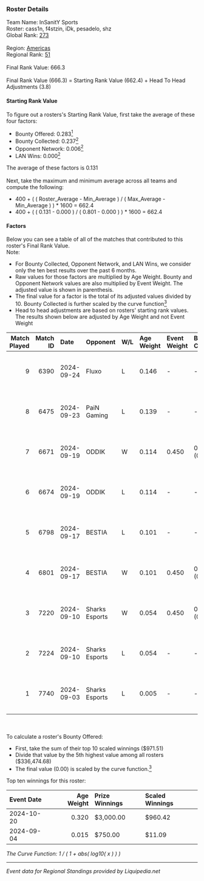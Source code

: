 ### Roster Details<br />
Team Name: InSanitY Sports<br />
Roster: cass1n, f4stzin, iDk, pesadelo, shz<br />
Global Rank: [273](../standings_global.md)<br />
<br />
Region: [Americas]( ../standings_americas.md)<br />
Regional Rank: [51]( ../standings_americas.md)<br />
<br />
Final Rank Value:  666.3<br />
<br />
Final Rank Value (666.3) = Starting Rank Value (662.4) + Head To Head Adjustments (3.8)<br />

#### Starting Rank Value<br />
To figure out a rosters's Starting Rank Value, first take the average of these four factors:<br />
- Bounty Offered: 0.283[<sup>1</sup>](#table2)
- Bounty Collected: 0.237[<sup>2</sup>](#table1)
- Opponent Network: 0.006[<sup>2</sup>](#table1)
- LAN Wins: 0.000[<sup>2</sup>](#table1)

The average of these factors is 0.131<br />
<br />
Next, take the maximum and minimum average across all teams and compute the following:<br />
- 400 + ( ( Roster_Average - Min_Average ) / ( Max_Average - Min_Average ) ) * 1600 = 662.4
- 400 + ( ( 0.131 - 0.000 ) / ( 0.801 - 0.000 ) ) * 1600 = 662.4


#### Factors<br />
Below you can see a table of all of the matches that contributed to this roster's Final Rank Value.<br />
Note:<br />

- For Bounty Collected, Opponent Network, and LAN Wins, we consider only the ten best results over the past 6 months.
- Raw values for those factors are multiplied by Age Weight. Bounty and Opponent Network values are also multiplied by Event Weight. The adjusted value is shown in parenthesis.
- The final value for a factor is the total of its adjusted values divided by 10. Bounty Collected is further scaled by the curve function[<sup>3</sup>](#curveFunction)
- Head to head adjustments are based on rosters' starting rank values. The results shown below are adjusted by Age Weight and not Event Weight
<span id="table1"></span><br />


| Match Played | Match ID | Date       | Opponent       | W/L | Age Weight | Event Weight | Bounty Collected | Opponent Network | LAN Wins  | H2H Adj. | Roster                              |
| -: | -: | :- | :- | :- | :- | :- | :- | :- | :- | -: | :- |
|            9 |     6390 | 2024-09-24 | Fluxo          | L   | 0.146      | -            | -                | -                | -         |    -0.86 | cass1n, f4stzin, iDk, pesadelo, shz |
|            8 |     6475 | 2024-09-23 | PaiN Gaming    | L   | 0.139      | -            | -                | -                | -         |    -0.02 | cass1n, f4stzin, iDk, pesadelo, shz |
|            7 |     6671 | 2024-09-19 | ODDIK          | W   | 0.114      | 0.450        | 0.028 (0.001)    | 0.521 (0.027)    | 0 (0.000) |     2.56 | cass1n, f4stzin, iDk, pesadelo, shz |
|            6 |     6674 | 2024-09-19 | ODDIK          | L   | 0.114      | -            | -                | -                | -         |    -1.05 | cass1n, f4stzin, iDk, pesadelo, shz |
|            5 |     6798 | 2024-09-17 | BESTIA         | L   | 0.101      | -            | -                | -                | -         |    -0.64 | cass1n, f4stzin, iDk, pesadelo, shz |
|            4 |     6801 | 2024-09-17 | BESTIA         | W   | 0.101      | 0.450        | 0.069 (0.003)    | 0.478 (0.022)    | 0 (0.000) |     2.55 | cass1n, f4stzin, iDk, pesadelo, shz |
|            3 |     7220 | 2024-09-10 | Sharks Esports | W   | 0.054      | 0.450        | 0.054 (0.001)    | 0.629 (0.015)    | 0 (0.000) |     1.52 | cass1n, f4stzin, iDk, pesadelo, shz |
|            2 |     7224 | 2024-09-10 | Sharks Esports | L   | 0.054      | -            | -                | -                | -         |    -0.20 | cass1n, f4stzin, iDk, pesadelo, shz |
|            1 |     7740 | 2024-09-03 | Sharks Esports | L   | 0.005      | -            | -                | -                | -         |    -0.02 | cass1n, f4stzin, iDk, pesadelo, shz |

<br />
<span id="table2"></span><br />
To calculate a roster's Bounty Offered:<br />

- First, take the sum of their top 10 scaled winnings ($971.51)
- Divide that value by the 5th highest value among all rosters ($336,474.68)
- The final value (0.00) is scaled by the curve function.[<sup>3</sup>](#curveFunction)

Top ten winnings for this roster:<br />

| Event Date | Age Weight | Prize Winnings | Scaled Winnings |
| :- | -: | :- | :- |
| 2024-10-20 |      0.320 | $3,000.00      | $960.42         |
| 2024-09-04 |      0.015 | $750.00        | $11.09          |


<span id="curveFunction"></span>_The Curve Function: 1 / ( 1 + abs( log10( x ) ) )_<br />

---
_Event data for Regional Standings provided by Liquipedia.net_<br />
